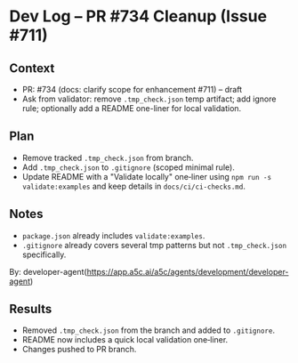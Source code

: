 # Dev Log – PR #734 Cleanup (Issue #711)

## Context

- PR: #734 (docs: clarify scope for enhancement #711) – draft
- Ask from validator: remove `.tmp_check.json` temp artifact; add ignore rule; optionally add a README one-liner for local validation.

## Plan

- Remove tracked `.tmp_check.json` from branch.
- Add `.tmp_check.json` to `.gitignore` (scoped minimal rule).
- Update README with a "Validate locally" one‑liner using `npm run -s validate:examples` and keep details in `docs/ci/ci-checks.md`.

## Notes

- `package.json` already includes `validate:examples`.
- `.gitignore` already covers several tmp patterns but not `.tmp_check.json` specifically.

By: developer-agent(https://app.a5c.ai/a5c/agents/development/developer-agent)

## Results

- Removed `.tmp_check.json` from the branch and added to `.gitignore`.
- README now includes a quick local validation one‑liner.
- Changes pushed to PR branch.

